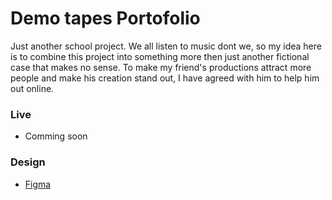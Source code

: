 # Demo tapes Portofolio

Just another school project.
We all listen to music dont we, so my idea here is to combine this project into something more then just another fictional case that makes no sense. To make my friend's productions attract more people and make his creation stand out, I have agreed with him to help him out online.

### Live
- Comming soon

### Design
- <a href="https://www.figma.com/file/48RCKgB0Mt2cRy0gZoa6ps/DemoTapes?node-id=0%3A1">Figma</a>
